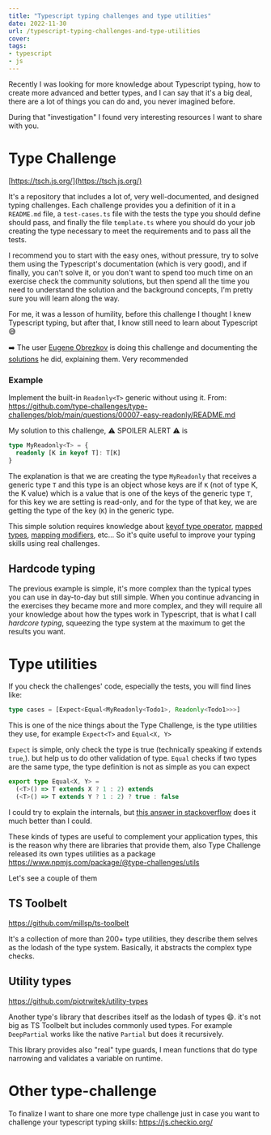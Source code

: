 ```yaml
---
title: "Typescript typing challenges and type utilities"
date: 2022-11-30
url: /typescript-typing-challenges-and-type-utilities
cover:
tags:
- typescript
- js
---
```


Recently I was looking for more knowledge about Typescript typing, how to create more advanced and better types, and I can say that it's a big deal, there are a lot of things you can do and, you never imagined before. 

During that "investigation" I found very interesting resources I want to share with you.

# Type Challenge
[https://tsch.js.org/](https://tsch.js.org/)

It's a repository that includes a lot of, very well-documented, and designed typing challenges. Each challenge provides you a definition of it in a `README.md` file, a `test-cases.ts` file with the tests the type you should define should pass, and finally the file `template.ts` where you should do your job creating the type necessary to meet the requirements and to pass all the tests.

I recommend you to start with the easy ones, without pressure, try to solve them using the Typescript's documentation (which is very good), and if finally, you can't solve it, or you don't want to spend too much time on an exercise check the community solutions, but then spend all the time you need to understand the solution and the background concepts, I'm pretty sure you will learn along the way.

For me, it was a lesson of humility, before this challenge I thought I knew Typescript typing, but after that, I know still need to learn about Typescript :sweat_smile:

:arrow_right: The user [Eugene Obrezkov](https://github.com/ghaiklor) is doing this challenge and documenting the [solutions](https://ghaiklor.github.io/type-challenges-solutions/en/) he did, explaining them. Very recommended

### Example 
Implement the built-in `Readonly<T>` generic without using it. From: https://github.com/type-challenges/type-challenges/blob/main/questions/00007-easy-readonly/README.md

My solution to this challenge, :warning: SPOILER ALERT :warning: is

```typescript
type MyReadonly<T> = {
  readonly [K in keyof T]: T[K]
}
```

The explanation is that we are creating the type `MyReadonly` that receives a generic type `T` and this type is an object whose keys are if `K` (not of type K, the K value) which is a value that is one of the keys of the generic type `T`, for this key we are setting is read-only, and for the type of that key, we are getting the type of the key (`K`) in the generic type.

This simple solution requires knowledge about [keyof type operator](https://www.typescriptlang.org/docs/handbook/2/keyof-types.html), [mapped types](https://www.typescriptlang.org/docs/handbook/2/mapped-types.html), [mapping modifiers](https://www.typescriptlang.org/docs/handbook/2/mapped-types.html#mapping-modifiers), etc... So it's quite useful to improve your typing skills using real challenges.

## Hardcode typing
The previous example is simple, it's more complex than the typical types you can use in day-to-day but still simple.
When you continue advancing in the exercises they became more and more complex, and they will require all your knowledge about how the types work in Typescript, that is what I call _hardcore typing_, squeezing the type system at the maximum to get the results you want.

# Type utilities
If you check the challenges' code, especially the tests, you will find lines like:
```typescript
type cases = [Expect<Equal<MyReadonly<Todo1>, Readonly<Todo1>>>]
```
This is one of the nice things about the Type Challenge, is the type utilities they use, for example `Expect<T>` and `Equal<X, Y>`

`Expect` is simple, only check the type is true (technically speaking if extends `true`,). but help us to do other validation of type.
`Equal` checks if two types are the same type, the type definition is not as simple as you can expect
```typescript
export type Equal<X, Y> =
  (<T>() => T extends X ? 1 : 2) extends
  (<T>() => T extends Y ? 1 : 2) ? true : false
```
I could try to explain the internals, but [this answer in stackoverflow](https://stackoverflow.com/a/68963796/4925419) does it much better than I could.

These kinds of types are useful to complement your application types, this is the reason why there are libraries that provide them, also Type Challenge released its own types utilities as a package https://www.npmjs.com/package/@type-challenges/utils 

Let's see a couple of them 

## TS Toolbelt 
https://github.com/millsp/ts-toolbelt

It's a collection of more than 200+ type utilities, they describe them selves as the lodash of the type system. Basically, it  abstracts the complex type checks.

## Utility types
https://github.com/piotrwitek/utility-types

Another type's library that describes itself as the lodash of types :smile:. it's not big as TS Toolbelt but includes commonly used types. For example `DeepPartial` works like the native `Partial` but does it recursively.

This library provides also "real" type guards, I mean functions that do type narrowing and validates a variable on runtime.

# Other type-challenge
To finalize I want to share one more type challenge just in case you want to challenge your typescript typing skills: https://js.checkio.org/
